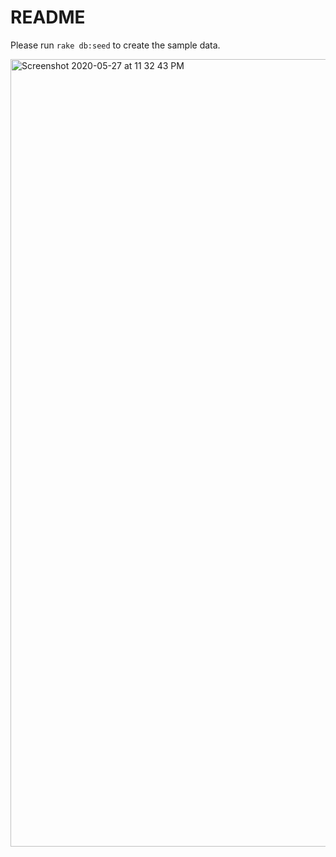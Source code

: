 # README

Please run `rake db:seed` to create the sample data.


<img width="1260" alt="Screenshot 2020-05-27 at 11 32 43 PM" src="https://user-images.githubusercontent.com/1335876/83056183-97b29300-a072-11ea-90a2-a4da68d33ef8.png">


